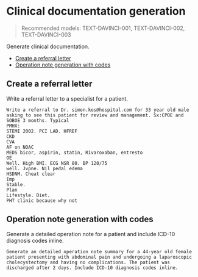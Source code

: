 # Clinical documentation generation

> Recommended models: TEXT-DAVINCI-001, TEXT-DAVINCI-002, TEXT-DAVINCI-003

Generate clinical documentation.

- [Create a referral letter](#create-a-referral-letter)
- [Operation note generation with codes](#operation-note-generation-with-codes)

## Create a referral letter

Write a referral letter to a specialist for a patient.

```text
Write a referral to Dr. simon.kos@hospital.com for 33 year old male asking to see this patient for review and management. Sx:CPOE and SOBOE 3 months. Typical
PMHX:
STEMI 2002. PCI LAD. HFREF
CKD
CVA
AF on NOAC
MEDS bicor, aspirin, statin, Rivaroxaban, entresto
OE
Well. High BMI. ECG NSR 80. BP 120/75
well. Jvpne. Nil pedal edema
HSDNM. Cheat clear
Imp
Stable.
Plan
Lifestyle. Diet.
PHT clinic because why not
```

## Operation note generation with codes

Generate a detailed operation note for a patient and include ICD-10 diagnosis codes inline.

```text
Generate an detailed operation note summary for a 44-year old female patient presenting with abdominal pain and undergoing a laparoscopic cholecystectomy and having no complications. The patient was discharged after 2 days. Include ICD-10 diagnosis codes inline.
```
